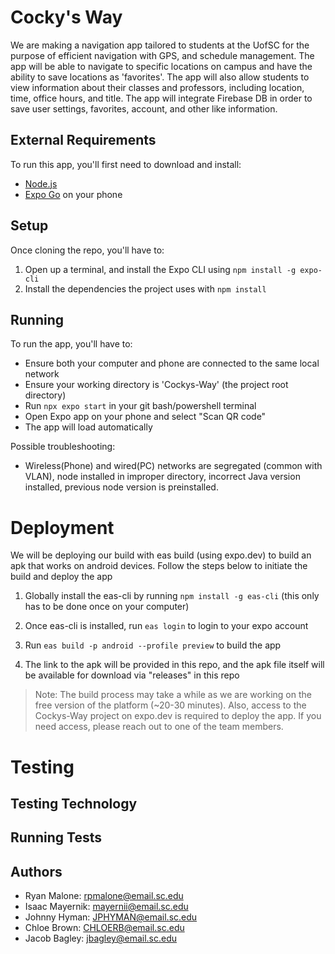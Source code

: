# Cocky's Way

We are making a navigation app tailored to students at the UofSC for the purpose of efficient navigation with GPS, and schedule management.
The app will be able to navigate to specific locations on campus and have
the ability to save locations as 'favorites'. The app will also allow
students to view information about their classes and professors, including
location, time, office hours, and title. The app will integrate Firebase DB
in order to save user settings, favorites, account, and other like information.

## External Requirements

To run this app, you'll first need to download and install:

- [Node.js](https://nodejs.org/en/)
- [Expo Go](https://expo.dev/go) on your phone

## Setup

Once cloning the repo, you'll have to:

1. Open up a terminal, and install the Expo CLI using `npm install -g expo-cli`
2. Install the dependencies the project uses with `npm install`

## Running

To run the app, you'll have to:

- Ensure both your computer and phone are connected to the same local network
- Ensure your working directory is 'Cockys-Way' (the project root directory)
- Run `npx expo start` in your git bash/powershell terminal
- Open Expo app on your phone and select "Scan QR code"
- The app will load automatically

Possible troubleshooting:

- Wireless(Phone) and wired(PC) networks are segregated (common with VLAN), node installed in improper directory, incorrect Java version installed, previous node version is preinstalled.

# Deployment

We will be deploying our build with eas build (using expo.dev) to build an apk that works on android devices. Follow the steps below to initiate the build and deploy the app

1. Globally install the eas-cli by running `npm install -g eas-cli` (this only has to be done once on your computer)

2. Once eas-cli is installed, run `eas login` to login to your expo account

3. Run `eas build -p android --profile preview` to build the app

4. The link to the apk will be provided in this repo, and the apk file itself will be available for download via "releases" in this repo

> Note: The build process may take a while as we are working on the free version of the platform (~20-30 minutes). Also, access to the Cockys-Way project on expo.dev is required to deploy the app. If you need access, please reach out to one of the team members.

# Testing

## Testing Technology

## Running Tests

## Authors

- Ryan Malone: rpmalone@email.sc.edu
- Isaac Mayernik: mayernii@email.sc.edu
- Johnny Hyman: JPHYMAN@email.sc.edu
- Chloe Brown: CHLOERB@email.sc.edu
- Jacob Bagley: jbagley@email.sc.edu
